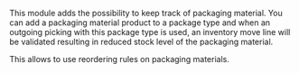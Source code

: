This module adds the possibility to keep track of packaging material.
You can add a packaging material product to a package type and when an outgoing picking
with this package type is used, an inventory move line will be validated resulting in
reduced stock level of the packaging material.

This allows to use reordering rules on packaging materials.
